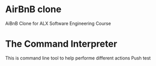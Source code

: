# AirBnB clone
AiBnB Clone for ALX Software Engineering Course
# The Command Interpreter
This is command line tool to help performe different actions
Push test
